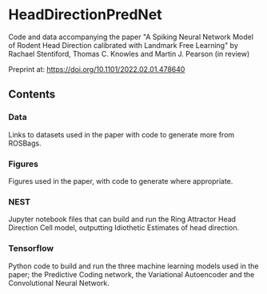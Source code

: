 # HeadDirectionPredNet
Code and data accompanying the paper "A Spiking Neural Network Model of Rodent Head Direction calibrated with Landmark Free Learning" by Rachael Stentiford, Thomas C. Knowles and Martin J. Pearson (in review)

Preprint at: https://doi.org/10.1101/2022.02.01.478640

## Contents

### Data

Links to datasets used in the paper with code to generate more from ROSBags.

### Figures

Figures used in the paper, with code to generate where appropriate.

### NEST

Jupyter notebook files that can build and run the Ring Attractor Head Direction Cell model, outputting Idiothetic Estimates of head direction.

### Tensorflow

Python code to build and run the three machine learning models used in the paper; the Predictive Coding network, the Variational Autoencoder and the Convolutional Neural Network.

